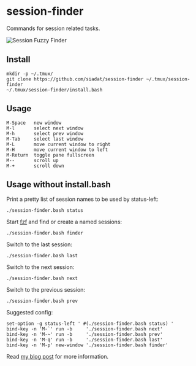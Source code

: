 # session-finder

Commands for session related tasks.

![Session Fuzzy Finder](http://siadat.github.io/assets/tmux/2.png)

## Install

	mkdir -p ~/.tmux/
    git clone https://github.com/siadat/session-finder ~/.tmux/session-finder
	~/.tmux/session-finder/install.bash

## Usage

    M-Space   new window
    M-l       select next window
    M-h       select prev window
    M-Tab     select last window
    M-L       move current window to right
    M-H       move current window to left
    M-Return  toggle pane fullscreen
    M--       scroll up
    M-+       scroll down

## Usage without install.bash

Print a pretty list of session names to be used by status-left:

    ./session-finder.bash status

Start [fzf](https://github.com/junegunn/fzf) and find or create a named sessions:

    ./session-finder.bash finder

Switch to the last session:

    ./session-finder.bash last

Switch to the next session:

    ./session-finder.bash next

Switch to the previous session:

    ./session-finder.bash prev


Suggested config:

    set-option -g status-left ' #(./session-finder.bash status) '
    bind-key -n 'M-`' run -b     './session-finder.bash next'
    bind-key -n 'M-~' run -b     './session-finder.bash prev'
    bind-key -n 'M-q' run -b     './session-finder.bash last'
    bind-key -n 'M-p' new-window './session-finder.bash finder'

Read [my blog post](http://siadat.github.io/tmux-session-management/) for more information.
